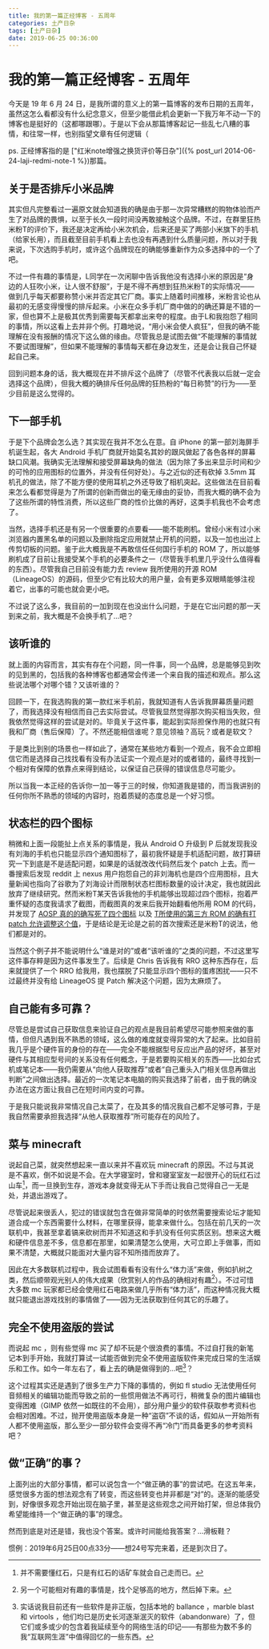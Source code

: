 ```yaml
---
title: 我的第一篇正经博客 - 五周年
categories: 土产日杂
tags: [土产日杂]
date: 2019-06-25 00:36:00
---
```


# 我的第一篇正经博客 - 五周年

今天是 19 年 6 月 24 日，是我所谓的意义上的第一篇博客的发布日期的五周年，虽然这怎么看都没有什么纪念意义，但至少能借此机会更新一下我万年不动一下的博客也是挺好的（这都哪跟哪）。于是以下会从那篇博客起记一些乱七八糟的事情，和往常一样，也别指望文章有任何逻辑（

ps. 正经博客指的是 ["红米note增强之换货评价等日杂"]({% post_url 2014-06-24-laji-redmi-note-1 %})那篇。

## 关于是否排斥小米品牌

其实但凡完整看过一遍原文就会知道我的确是由于那一次异常糟糕的购物体验而产生了对品牌的畏惧，以至于长久一段时间没再敢接触这个品牌。不过，在群里狂热米粉T的评价下，我还是决定再给小米次机会，后来还是买了两部小米旗下的手机（给家长用），而且截至目前手机看上去也没有再遇到什么质量问题，所以对于我来说，下次选购手机时，或许这个品牌现在的确能够重新作为众多选择中的一个了吧。

不过一件有趣的事情是，L同学在一次闲聊中告诉我他没有选择小米的原因是“身边的人狂吹小米，让人很不舒服”，于是不得不再想到狂热米粉T的实际情况——做到几乎每天都要称赞小米并否定其它厂商。事实上随着时间推移，米粉言论也从最初的无感变得慢慢的排斥起来。小米在众多手机厂商中做的的确还算是不错的一家，但也算不上是极其优秀到需要每天都拿出来夸的程度。由于L和我抱怨了相同的事情，所以这看上去并非个例。打趣地说，“用小米会使人疯狂”，但我的确不能理解在没有报酬的情况下这么做的缘由。尽管我总是试图去做“不能理解的事情就不要试图理解”，但如果不能理解的事情每天都在身边发生，还是会让我自己怀疑起自己来。

回到问题本身的话，我大概现在并不排斥这个品牌了（尽管不代表我以后就一定会选择这个品牌），但我大概的确排斥任何品牌的狂热粉的“每日称赞”的行为——至少目前是这么觉得的。

## 下一部手机

于是下个品牌会怎么选？其实现在我并不怎么在意。自 iPhone 的第一部刘海屏手机诞生起，各大 Android 手机厂商就开始莫名其妙的跟风做起了各色各样的屏幕缺口风潮。我确实无法理解和接受屏幕缺角的做法（因为除了多出来显示时间和少的可怜的应用图标的位置外，并没有任何好处）。与之近似的还有砍掉 3.5mm 耳机孔的做法，除了不能方便的使用耳机之外还导致了相机突起。这些做法在目前看来怎么看都觉得是为了所谓的创新而做出的毫无缘由的妥协，而我大概的确不会为了这些所谓的特性消费，所以这些厂商的性价比做的再好，这类手机我也不会考虑了。

当然，选择手机还是有另一个很重要的点要看——能不能刷机。曾经小米有过小米浏览器内置黑名单的问题以及删除指定应用就禁止开机的问题，以及一加也出过上传剪切板的问题。鉴于此大概我是不再敢信任任何国行手机的 ROM 了，所以能够刷机成了目前让我接受某个手机的必要条件之一（尽管我手机里几乎没什么值得看的东西）。尽管我自己目前没有能力去 review 我所使用的开源 ROM （LineageOS）的源码，但至少它有比较大的用户量，会有更多双眼睛能够注视着它，出事的可能也就会更小吧。

不过说了这么多，我目前的一加到现在也没出什么问题，于是在它出问题的那一天到来之前，我大概是不会换手机了...吧？

## 该听谁的

就上面的内容而言，其实有存在个问题，同一件事，同一个品牌，总是能够见到吹的见到黑的，包括我的各种博客也都通常会传递一个来自我的描述和观点。那么这些说法哪个对哪个错？又该听谁的？

回顾一下，在我选购我的第一款红米手机前，我就知道有人告诉我屏幕质量问题了，而我选择没有相信而自己去实际尝试。尽管我显然觉得那次购买相当失败，但我依然觉得这样的尝试是对的。毕竟关于这件事，能起到实际担保作用的也就只有我和厂商（售后保障）了。不然还能相信谁呢？意见领袖？高玩？或者是软文？

于是类比到别的场景也一样如此了，通常在某些地方看到一个观点，我不会立即相信它而是选择自己找找看有没有办法证实一个观点是对的或者错的，最终寻找到一个相对有保障的依靠点来得到结论，以保证自己获得的错误信息尽可能少。

所以当我一本正经的告诉你一加一等于三的时候，你知道我是错的，而当我讲别的任何你所不熟悉的领域的内容时，抱着质疑的态度总是一个好习惯。

## 状态栏的四个图标

稍微和上面一段能扯上点关系的事情是，我从 Android O 升级到 P 后就发现我没有刘海的手机也只能显示四个通知图标了，最初我怀疑是手机适配问题，故打算研究一下到底是不是适配问题，如果是的话就改改代码然后发个 patch 上去。而一番搜索后发现 reddit 上 nexus 用户抱怨自己的非刘海机也是四个应用图标，且大量新闻也指向了谷歌为了刘海设计而限制状态栏图标数量的设计决定，我也就因此放弃了继续研究。然而米粉T某天告诉我他的手机能够出现超过四个图标，抱着严重怀疑的态度我请求了截图，而截图真的发来后我开始翻看他所用 ROM 的代码，并发现了 [AOSP 真的的确写死了四个图标](https://github.com/aosp-mirror/platform_frameworks_base/blob/master/packages/SystemUI/src/com/android/systemui/statusbar/phone/NotificationIconContainer.java#L131) 以及 [T所使用的第三方 ROM 的确有打 patch 允许调整这个值](https://github.com/AospExtended/platform_frameworks_base/commit/95b611d96f548e0bf773c96b2795885a5e158401#diff-51afbc2b58389c1cbda63e2ecbea101a)，于是结论是无论是之前的首次搜索还是米粉T的说法，他们都是对的。

当然这个例子并不能说明什么“谁是对的”或者“该听谁的”之类的问题，不过这里写这件事存粹是因为这件事发生了。后续是 Chris 告诉我有 RRO 这种东西存在，后来就提供了一个 RRO 给我用，我也摆脱了只能显示四个图标的蛋疼困扰——只不过最终并没有给 LineageOS 提 Patch 解决这个问题，因为太麻烦了。

## 自己能有多可靠？

尽管总是尝试自己获取信息来验证自己的观点是我目前希望尽可能参照来做的事情，但但凡遇到我不熟悉的领域，这么做的难度就变得异常的大了起来。比如目前我几乎是个硬件盲的身份的存在——完全不能根据型号反应出产品的好坏，甚至对硬件与其相应型号间的关系没有任何概念，于是若要购买相关的东西——比如台式机或笔记本——我仍需要从“向他人获取推荐”或者“自己重头入门相关信息再做出判断”之间做出选择。最近的一次笔记本电脑的购买我选择了前者，由于我的确没办法在这方面让我自己在短时间内变的可靠。

于是我只能说我非常情况自己太菜了，在及其多的情况我自己都不足够可靠，于是我自然需要承担我选择“从他人获取推荐”所可能存在的风险了。

## 菜与 minecraft

说起自己菜，就突然想起来一直以来并不喜欢玩 minecraft 的原因。不过与其说是不喜欢，倒不如说是不会。在大学寝室时，曾和寝室室友一起很开心的玩红石过山车[^1]，而一旦换到生存，游戏本身就变得无从下手而让我自己觉得自己一无是处，并退出游戏了。

尽管说起来很丢人，犯过的错误就包含在做非常简单的时依然需要搜索论坛才能知道合成一个东西需要什么材料，在哪里获得，能拿来做什么。包括在前几天的一次联机中，我甚至拿着镐来砍树而并不知道这和手扒没有任何实质区别。想来这大概和硬件信息差不多，信息都在那里，如果清楚怎么使用，大可立即上手做事，而如果不清楚，大概就只能面对大量内容不知所措而放弃了。

因此在大多数联机过程中，我会试图看看有没有什么“体力活”来做，例如扒树之类，然后顺带观光别人的伟大成果（欣赏别人的作品的确相对有趣[^2]）。不过可惜大多数 mc 玩家都已经会使用红石电路来做几乎所有“体力活”，而这种情况我大概就只能退出游戏找别的事情做了——因为无法获取到任何其它的乐趣了。

[^1]: 并不需要懂红石，只是有红石的话矿车就会自己走而已。
[^2]: 另一个可能相对有趣的事情是，找个足够高的地方，然后掉下来。

## 完全不使用盗版的尝试

而说起 mc ，则有些觉得 mc 买了却不玩是个很浪费的事情。不过自打我的新笔记本到手开始，我就打算试一试能否做到完全不使用盗版软件来完成日常的生活娱乐和工作。如今一年左右了，看上去的确是做得到的...吧[^3]？

这个过程其实还是遇到了很多生产力下降的事情的，例如 fl studio 无法使用任何音频相关的编辑功能而导致之前的一些惯用做法不再可行，稍微复杂的图片编辑也变得困难（GIMP 依然一如既往的不会用），部分用户量少的软件获取参考资料也会相对困难。不过，抛开使用盗版本身是一种“盗窃”不谈的话，假如从一开始所有人都不使用盗版，那么至少一部分软件会变得不再“冷门”而具备更多的参考资料吧？

[^3]: 实话说我目前还有一些软件是非正版，包括本地的 ballance ，marble blast 和 virtools ，他们均已是历史长河逐渐泯灭的软件（abandonware）了，但它们或多或少的包含着我延续至今的网络生活的印记——有那些为数不多的我“互联网生涯”中值得回忆的一些东西。

## 做“正确”的事？

上面列出的大部分事情，都可以说包含一个“做正确的事”的尝试吧。在这五年来，感觉很多方面的想法观念有了转变，而这些转变也并非都是“对”的。逐渐的能感受到，好像很多观念开始出现在脑子里，甚至是这些观念之间开始打架，但总体我仍希望能维持一个“做正确的事”的理念。

然而到底是对还是错，我也没个答案。或许时间能给我答案？...滑板鞋？

惯例：2019年6月25日00点33分——想24号写完来着，还是到次日了。
